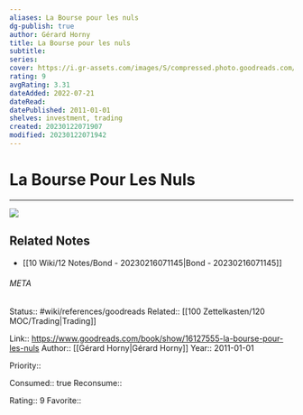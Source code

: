 ```yaml
---
aliases: La Bourse pour les nuls
dg-publish: true
author: Gérard Horny
title: La Bourse pour les nuls
subtitle: 
series: 
cover: https://i.gr-assets.com/images/S/compressed.photo.goodreads.com/books/1352043869l/16127555.jpg
rating: 9
avgRating: 3.31
dateAdded: 2022-07-21
dateRead: 
datePublished: 2011-01-01
shelves: investment, trading
created: 20230122071907
modified: 20230122071942
---
```

# La Bourse Pour Les Nuls
---
![](https://i.gr-assets.com/images/S/compressed.photo.goodreads.com/books/1352043869l/16127555.jpg)

## Related Notes
- [[10 Wiki/12 Notes/Bond - 20230216071145\|Bond - 20230216071145]]




###### META
Status:: #wiki/references/goodreads
Related:: [[100 Zettelkasten/120 MOC/Trading\|Trading]]

Link:: https://www.goodreads.com/book/show/16127555-la-bourse-pour-les-nuls
Author:: [[Gérard Horny\|Gérard Horny]]
Year:: 2011-01-01

Priority:: 

Consumed:: true
Reconsume:: 

Rating:: 9
Favorite:: 
